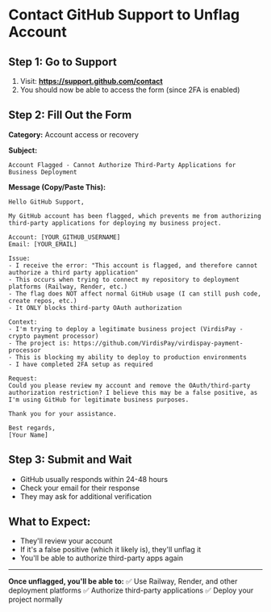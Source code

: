 # Contact GitHub Support to Unflag Account

## Step 1: Go to Support
1. Visit: **https://support.github.com/contact**
2. You should now be able to access the form (since 2FA is enabled)

## Step 2: Fill Out the Form

**Category:** Account access or recovery

**Subject:**
```
Account Flagged - Cannot Authorize Third-Party Applications for Business Deployment
```

**Message (Copy/Paste This):**
```
Hello GitHub Support,

My GitHub account has been flagged, which prevents me from authorizing third-party applications for deploying my business project.

Account: [YOUR_GITHUB_USERNAME]
Email: [YOUR_EMAIL]

Issue:
- I receive the error: "This account is flagged, and therefore cannot authorize a third party application"
- This occurs when trying to connect my repository to deployment platforms (Railway, Render, etc.)
- The flag does NOT affect normal GitHub usage (I can still push code, create repos, etc.)
- It ONLY blocks third-party OAuth authorization

Context:
- I'm trying to deploy a legitimate business project (VirdisPay - crypto payment processor)
- The project is: https://github.com/VirdisPay/virdispay-payment-processor
- This is blocking my ability to deploy to production environments
- I have completed 2FA setup as required

Request:
Could you please review my account and remove the OAuth/third-party authorization restriction? I believe this may be a false positive, as I'm using GitHub for legitimate business purposes.

Thank you for your assistance.

Best regards,
[Your Name]
```

## Step 3: Submit and Wait
- GitHub usually responds within 24-48 hours
- Check your email for their response
- They may ask for additional verification

## What to Expect:
- They'll review your account
- If it's a false positive (which it likely is), they'll unflag it
- You'll be able to authorize third-party apps again

---

**Once unflagged, you'll be able to:**
✅ Use Railway, Render, and other deployment platforms
✅ Authorize third-party applications
✅ Deploy your project normally

